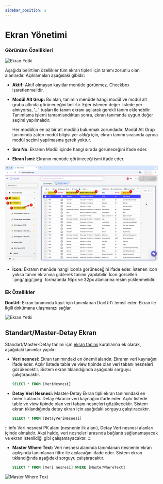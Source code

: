 ```yaml
---
sidebar_position: 2
---
```


# Ekran Yönetimi
### Görünüm Özellikleri

![Ekran Yetki](./assets/anaMenu.webp) 

Aşağıda belirtilen özellikler tüm ekran tipleri için tanımı zorunlu olan alanlardır. Açıklamaları aşağıdaki gibidir:
- **Aktif:** Aktif olmayan kayıtlar menüde görünmez. Checkbox işaretlenmelidir.
- **Modül Alt Grup:** Bu alan, tanımın menüde hangi modül ve modül alt grubu altında görüneceğini belirtir. Eğer istenen değer listede yer almıyorsa, '...' tuşları ile tanım ekranı açılarak gerekli tanım eklenebilir. Tanımlama işlemi tamamlandıktan sonra, ekran tanımında uygun değer seçimi yapılmalıdır.

    Her modülün en az bir alt modülü bulunmak zorundadır. Modül Alt Grup tanımında zaten modül bilgisi yer aldığı için, ekran tanımı sırasında ayrıca modül seçimi yapılmasına gerek yoktur.
- **Sıra No:** Ekranın Modül içinde hangi sırada görüneceğini ifade eder.
- **Ekran İsmi:** Ekranın menüde görüneceği ismi ifade eder.

![Ekran Yetki](./assets/ekran_tanımı.webp) 

- **İcon:** Ekranın menüde hangi iconla görüneceğini ifade eder. İstenen icon yoksa tanım ekranına gidilerek tanımı yapılabilir. İcon görselleri '.png/.jpg/.jpeg' formatında 16px ve 32px alanlarına resim yüklenmelidir.


### Ek Özellikler

**DocUrl:** Ekran tanımında kayıt için tanımlanan DocUrl'i temsil eder. Ekran ile ilgili dokümana ulaşmanızı sağlar.

![Ekran Yetki](./assets/doc_url.webp) 

## Standart/Master-Detay Ekran

Standart/Master-Detay tanımı için [ekran tanımı](./ekran_yönetimi.md#ekran-yönetimi) kurallarına ek olarak, aşağıdaki tanımlar yapılır:
- **Veri nesnesi:** Ekran tanımındaki en önemli alandır. Ekranın veri kaynağını ifade eder. Açılır listede table ve view tipinde olan veri tabanı nesneleri gözükecektir. Sistem ekran tıklandığında aşağıdaki sorguyu çalıştıracaktır.
    ```sql showLineNumbers
    SELECT * FROM [VeriNesnesi]
- **Detay Veri Nesnesi:** Master-Detay Ekran tipli ekran tanımındaki en önemli alandır. Detay ekranın veri kaynağını ifade eder. Açılır listede table ve view tipinde olan veri tabanı nesneleri gözükecektir. Sistem ekran tıklandığında detay ekran için aşağıdaki sorguyu çalıştıracaktır.

    ```sql showLineNumbers
    SELECT * FROM [DetayVeriNesnesi] 

:::info
Veri nesnesi PK alanı (nesnenin ilk alanı), Detay Veri nesnesi alanları içinde olmalıdır. Aksi halde, veri nesneleri arasında bağlantı sağlanamayacak ve ekran istenildiği gibi çalışamayacaktır.
:::

- **Master Where Text:** Veri nesnesi alanında tanımlanan nesnenin ekran açılışında tanımlanan filtre ile açılacağını ifade eder.
Sistem ekran tıklandığında aşağıdaki sorguyu çalıştıracaktır.
    ```sql showLineNumbers
    SELECT * FROM [Veri nesnesi] WHERE [MasterWhereText]

![Master Where Text](./assets/master-detay.webp)
